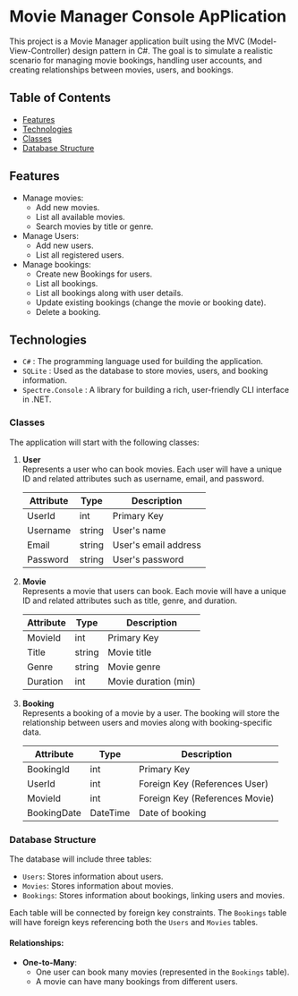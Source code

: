 # Movie Manager Console ApPlication

This project is a Movie Manager application built using the MVC (Model-View-Controller) design pattern in C#. The goal is to simulate a realistic scenario for managing movie bookings, handling user accounts, and creating relationships between movies, users, and bookings. 

## Table of Contents

- [Features](#Features)
- [Technologies](#technologies)
- [Classes](#Classes)
- [Database Structure](#database-structure)


## Features

- Manage movies:
   - Add new movies.
   - List all available movies.
   - Search movies by title or genre.
- Manage Users:
   - Add new users.
   - List all registered users.
- Manage bookings:
   - Create new Bookings for users.
   - List all bookings.
   - List all bookings along with user details.
   - Update existing bookings (change the movie or booking date).
   - Delete a booking.


## Technologies

- `C#` : The programming language used for building the application.
- `SQLite` : Used as the database to store movies, users, and booking information.
- `Spectre.Console` : A library for building a rich, user-friendly CLI interface in .NET.

### Classes

The application will start with the following classes:

1. **User**  
   Represents a user who can book movies. Each user will have a unique ID and related attributes such as username, email, and password.

   | Attribute  | Type    | Description        |
   |------------|---------|--------------------|
   | UserId     | int     | Primary Key         |
   | Username   | string  | User's name         |
   | Email      | string  | User's email address|
   | Password   | string  | User's password     |

2. **Movie**  
   Represents a movie that users can book. Each movie will have a unique ID and related attributes such as title, genre, and duration.

   | Attribute  | Type    | Description        |
   |------------|---------|--------------------|
   | MovieId    | int     | Primary Key         |
   | Title      | string  | Movie title         |
   | Genre      | string  | Movie genre         |
   | Duration   | int     | Movie duration (min)|

3. **Booking**  
   Represents a booking of a movie by a user. The booking will store the relationship between users and movies along with booking-specific data.

   | Attribute  | Type    | Description                  |
   |------------|---------|------------------------------|
   | BookingId  | int     | Primary Key                  |
   | UserId     | int     | Foreign Key (References User)|
   | MovieId    | int     | Foreign Key (References Movie)|
   | BookingDate| DateTime| Date of booking              |

### Database Structure

The database will include three tables:
- `Users`: Stores information about users.
- `Movies`: Stores information about movies.
- `Bookings`: Stores information about bookings, linking users and movies.

Each table will be connected by foreign key constraints. The `Bookings` table will have foreign keys referencing both the `Users` and `Movies` tables.

#### Relationships:
- **One-to-Many**: 
  - One user can book many movies (represented in the `Bookings` table).
  - A movie can have many bookings from different users.
